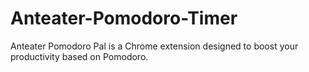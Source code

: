 # Anteater-Pomodoro-Timer
Anteater Pomodoro Pal is a Chrome extension designed to boost your productivity based on Pomodoro.
